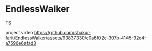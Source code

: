 # EndlessWalker
TS


project video
https://github.com/shakur-farit/EndlessWalker/assets/93837330/c0a6f02c-307b-4145-92c4-a7596e6afad3

